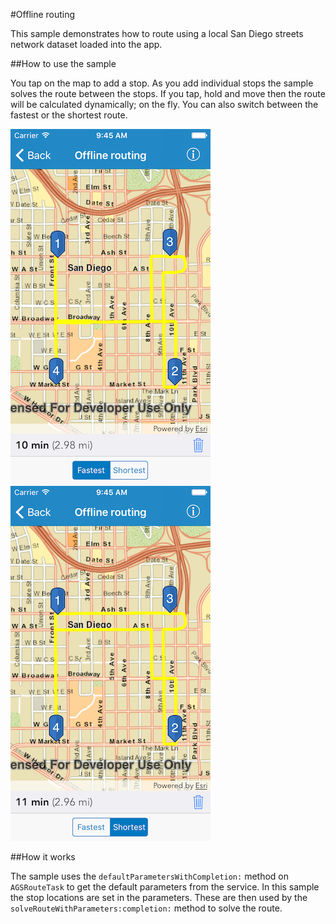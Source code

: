#Offline routing

This sample demonstrates how to route using a local San Diego streets network dataset loaded into the app.


##How to use the sample

You tap on the map to add a stop. As you add individual stops the sample solves the route between the stops. If you tap, hold and move then the route will be calculated dynamically; on the fly. You can also switch between the fastest or the shortest route.


![](image1.png)
![](image2.png)


##How it works

The sample uses the `defaultParametersWithCompletion:` method on `AGSRouteTask` to get the default parameters from the service. In this sample the stop locations are set in the parameters. These are then used by the `solveRouteWithParameters:completion:` method to solve the route.



